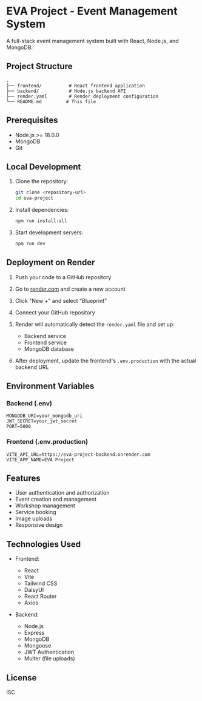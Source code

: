 # EVA Project - Event Management System

A full-stack event management system built with React, Node.js, and MongoDB.

## Project Structure

```
.
├── frontend/          # React frontend application
├── backend/           # Node.js backend API
├── render.yaml        # Render deployment configuration
└── README.md         # This file
```

## Prerequisites

- Node.js >= 18.0.0
- MongoDB
- Git

## Local Development

1. Clone the repository:
   ```bash
   git clone <repository-url>
   cd eva-project
   ```

2. Install dependencies:
   ```bash
   npm run install:all
   ```

3. Start development servers:
   ```bash
   npm run dev
   ```

## Deployment on Render

1. Push your code to a GitHub repository

2. Go to [render.com](https://render.com) and create a new account

3. Click "New +" and select "Blueprint"

4. Connect your GitHub repository

5. Render will automatically detect the `render.yaml` file and set up:
   - Backend service
   - Frontend service
   - MongoDB database

6. After deployment, update the frontend's `.env.production` with the actual backend URL

## Environment Variables

### Backend (.env)
```
MONGODB_URI=your_mongodb_uri
JWT_SECRET=your_jwt_secret
PORT=5000
```

### Frontend (.env.production)
```
VITE_API_URL=https://eva-project-backend.onrender.com
VITE_APP_NAME=EVA Project
```

## Features

- User authentication and authorization
- Event creation and management
- Workshop management
- Service booking
- Image uploads
- Responsive design

## Technologies Used

- Frontend:
  - React
  - Vite
  - Tailwind CSS
  - DaisyUI
  - React Router
  - Axios

- Backend:
  - Node.js
  - Express
  - MongoDB
  - Mongoose
  - JWT Authentication
  - Multer (file uploads)

## License

ISC 